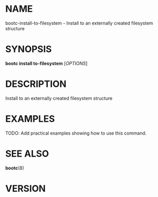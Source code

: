 # NAME

bootc-install-to-filesystem - Install to an externally created filesystem structure

# SYNOPSIS

**bootc install to-filesystem** [*OPTIONS*]

# DESCRIPTION

Install to an externally created filesystem structure

<!-- BEGIN GENERATED OPTIONS -->
<!-- END GENERATED OPTIONS -->

# EXAMPLES

TODO: Add practical examples showing how to use this command.

# SEE ALSO

**bootc**(8)

# VERSION

<!-- VERSION PLACEHOLDER -->
